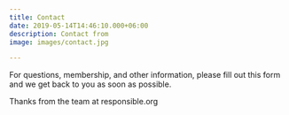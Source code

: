 ```yaml
---
title: Contact
date: 2019-05-14T14:46:10.000+06:00
description: Contact from
image: images/contact.jpg

---
```

For questions, membership, and other information, please fill out this form and we get back to you as soon as possible.

Thanks from the team at responsible.org